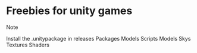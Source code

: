 # Freebies for unity games
> [!NOTE]
> Install the .unitypackage in releases
Packages
Models
Scripts
Models
Skys
Textures
Shaders
